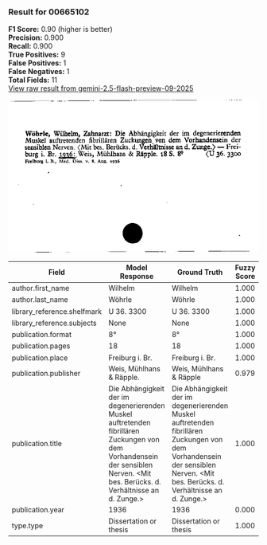 ### Result for 00665102
**F1 Score:** 0.90 (higher is better)<br>**Precision:** 0.900<br>**Recall:** 0.900<br>**True Positives:** 9<br>**False Positives:** 1<br>**False Negatives:** 1<br>**Total Fields:** 11<br>[View raw result from gemini-2.5-flash-preview-09-2025](https://github.com/RISE-UNIBAS/humanities_data_benchmark/blob/main/results/2025-10-01/T0224/request_T0224_00665102.json)

<img src="https://github.com/RISE-UNIBAS/humanities_data_benchmark/blob/main/benchmarks/zettelkatalog/images/00665102.jpg?raw=true" alt="00665102" width="600px">

| Field | Model Response | Ground Truth | Fuzzy Score | Match |
|-------|----------------|--------------|-------------|-------|
| author.first_name | Wilhelm | Wilhelm | 1.000 | ✅ |
| author.last_name | Wöhrle | Wöhrle | 1.000 | ✅ |
| library_reference.shelfmark | U 36. 3300 | U 36. 3300 | 1.000 | ✅ |
| library_reference.subjects | None | None | 1.000 | ✅ |
| publication.format | 8° | 8° | 1.000 | ✅ |
| publication.pages | 18 | 18 | 1.000 | ✅ |
| publication.place | Freiburg i. Br. | Freiburg i. Br. | 1.000 | ✅ |
| publication.publisher | Weis, Mühlhans & Räpple. | Weis, Mühlhans & Räpple | 0.979 | ✅ |
| publication.title | Die Abhängigkeit der im degenerierenden Muskel auftretenden fibrillären Zuckungen von dem Vorhandensein der sensiblen Nerven. <Mit bes. Berücks. d. Verhältnisse an d. Zunge.> | Die Abhängigkeit der im degenerierenden Muskel auftretenden fibrillären Zuckungen von dem Vorhandensein der sensiblen Nerven. <Mit bes. Berücks. d. Verhältnisse an d. Zunge.> | 1.000 | ✅ |
| publication.year | 1936 | 1936 | 0.000 | ❌ |
| type.type | Dissertation or thesis | Dissertation or thesis | 1.000 | ✅ |
